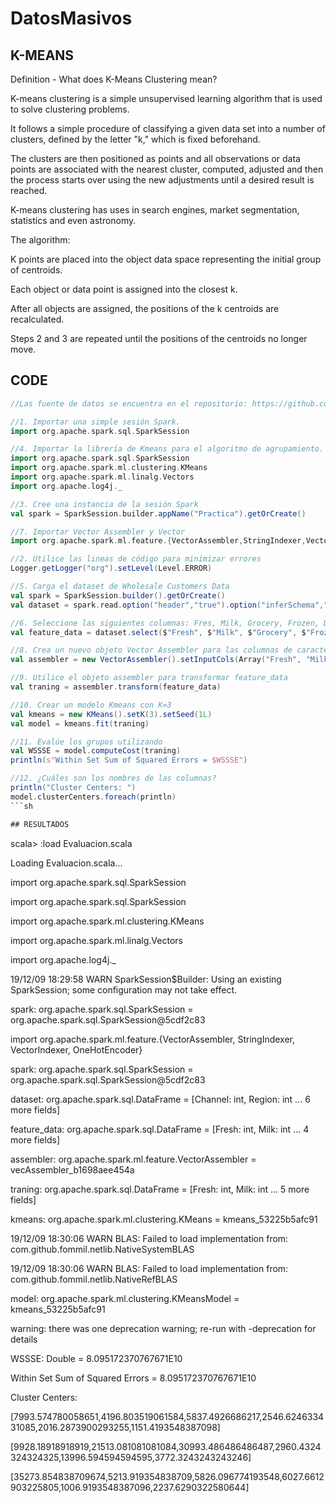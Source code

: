 # DatosMasivos
## K-MEANS

Definition - What does K-Means Clustering mean?

K-means clustering is a simple unsupervised learning algorithm that is used to solve clustering problems. 

It follows a simple procedure of classifying a given data set into a number of clusters, defined by the letter "k," which is fixed beforehand. 

The clusters are then positioned as points and all observations or data points are associated with the nearest cluster, computed, adjusted and then the process starts over using the new adjustments until a desired result is reached.

K-means clustering has uses in search engines, market segmentation, statistics and even astronomy.

The algorithm:

K points are placed into the object data space representing the initial group of centroids.

Each object or data point is assigned into the closest k.

After all objects are assigned, the positions of the k centroids are recalculated.

Steps 2 and 3 are repeated until the positions of the centroids no longer move.


## CODE

```scala
//Las fuente de datos se encuentra en el repositorio: https://github.com/jcromerohdz/BigData/blob/master/Spark_clustering/Wholesalecustomersdata.csv

//1. Importar una simple sesión Spark.
import org.apache.spark.sql.SparkSession

//4. Importar la librería de Kmeans para el algoritmo de agrupamiento.
import org.apache.spark.sql.SparkSession
import org.apache.spark.ml.clustering.KMeans
import org.apache.spark.ml.linalg.Vectors
import org.apache.log4j._

//3. Cree una instancia de la sesión Spark
val spark = SparkSession.builder.appName("Practica").getOrCreate()

//7. Importar Vector Assembler y Vector
import org.apache.spark.ml.feature.{VectorAssembler,StringIndexer,VectorIndexer,OneHotEncoder}

//2. Utilice las lineas de código para minimizar errores
Logger.getLogger("org").setLevel(Level.ERROR)

//5. Carga el dataset de Wholesale Customers Data
val spark = SparkSession.builder().getOrCreate()
val dataset = spark.read.option("header","true").option("inferSchema","true").csv("Wholesale_customers_data.csv")

//6. Seleccione las siguientes columnas: Fres, Milk, Grocery, Frozen, Detergents_Paper,Delicassen y llamar a este conjunto feature_data
val feature_data = dataset.select($"Fresh", $"Milk", $"Grocery", $"Frozen", $"Detergents_Paper", $"Delicassen")

//8. Crea un nuevo objeto Vector Assembler para las columnas de caracteristicas como un conjunto de entrada, recordando que no hay etiquetas
val assembler = new VectorAssembler().setInputCols(Array("Fresh", "Milk", "Grocery", "Frozen", "Detergents_Paper", "Delicassen")).setOutputCol("features")

//9. Utilice el objeto assembler para transformar feature_data
val traning = assembler.transform(feature_data)

//10. Crear un modelo Kmeans con K=3
val kmeans = new KMeans().setK(3).setSeed(1L)
val model = kmeans.fit(traning)

//11. Evalúe los grupos utilizando
val WSSSE = model.computeCost(traning)
println(s"Within Set Sum of Squared Errors = $WSSSE")

//12. ¿Cuáles son los nombres de las columnas?
println("Cluster Centers: ")
model.clusterCenters.foreach(println)
```sh

## RESULTADOS
```
scala> :load Evaluacion.scala

Loading Evaluacion.scala...

import org.apache.spark.sql.SparkSession

import org.apache.spark.sql.SparkSession

import org.apache.spark.ml.clustering.KMeans

import org.apache.spark.ml.linalg.Vectors

import org.apache.log4j._

19/12/09 18:29:58 WARN SparkSession$Builder: Using an existing SparkSession; some configuration may not take effect.

spark: org.apache.spark.sql.SparkSession = org.apache.spark.sql.SparkSession@5cdf2c83

import org.apache.spark.ml.feature.{VectorAssembler, StringIndexer, VectorIndexer, OneHotEncoder}

spark: org.apache.spark.sql.SparkSession = org.apache.spark.sql.SparkSession@5cdf2c83

dataset: org.apache.spark.sql.DataFrame = [Channel: int, Region: int ... 6 more fields]

feature_data: org.apache.spark.sql.DataFrame = [Fresh: int, Milk: int ... 4 more fields]

assembler: org.apache.spark.ml.feature.VectorAssembler = vecAssembler_b1698aee454a

traning: org.apache.spark.sql.DataFrame = [Fresh: int, Milk: int ... 5 more fields]

kmeans: org.apache.spark.ml.clustering.KMeans = kmeans_53225b5afc91

19/12/09 18:30:06 WARN BLAS: Failed to load implementation from: com.github.fommil.netlib.NativeSystemBLAS

19/12/09 18:30:06 WARN BLAS: Failed to load implementation from: com.github.fommil.netlib.NativeRefBLAS

model: org.apache.spark.ml.clustering.KMeansModel = kmeans_53225b5afc91

warning: there was one deprecation warning; re-run with -deprecation for details

WSSSE: Double = 8.095172370767671E10

Within Set Sum of Squared Errors = 8.095172370767671E10

Cluster Centers: 

[7993.574780058651,4196.803519061584,5837.4926686217,2546.624633431085,2016.2873900293255,1151.4193548387098]

[9928.18918918919,21513.081081081084,30993.486486486487,2960.4324324324325,13996.594594594595,3772.3243243243246]

[35273.854838709674,5213.919354838709,5826.096774193548,6027.6612903225805,1006.9193548387096,2237.6290322580644]
```
